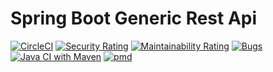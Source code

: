 # Spring Boot Generic Rest Api

[![CircleCI](https://dl.circleci.com/status-badge/img/gh/sudoitir/generic-rest-api-mvc/tree/develop.svg?style=svg)](https://dl.circleci.com/status-badge/redirect/gh/sudoitir/generic-rest-api-mvc/tree/develop)
[![Security Rating](https://sonarcloud.io/api/project_badges/measure?project=sudoitir_generic-rest-api-mvc&metric=security_rating)](https://sonarcloud.io/summary/new_code?id=sudoitir_generic-rest-api-mvc)
[![Maintainability Rating](https://sonarcloud.io/api/project_badges/measure?project=sudoitir_generic-rest-api-mvc&metric=sqale_rating)](https://sonarcloud.io/summary/new_code?id=sudoitir_generic-rest-api-mvc)
[![Bugs](https://sonarcloud.io/api/project_badges/measure?project=sudoitir_generic-rest-api-mvc&metric=bugs)](https://sonarcloud.io/summary/new_code?id=sudoitir_generic-rest-api-mvc)
[![Java CI with Maven](https://github.com/sudoitir/generic-rest-api-mvc/actions/workflows/maven.yml/badge.svg)](https://github.com/sudoitir/generic-rest-api-mvc/actions/workflows/maven.yml)
[![pmd](https://github.com/sudoitir/generic-rest-api-mvc/actions/workflows/pmd.yml/badge.svg)](https://github.com/sudoitir/generic-rest-api-mvc/actions/workflows/pmd.yml)


